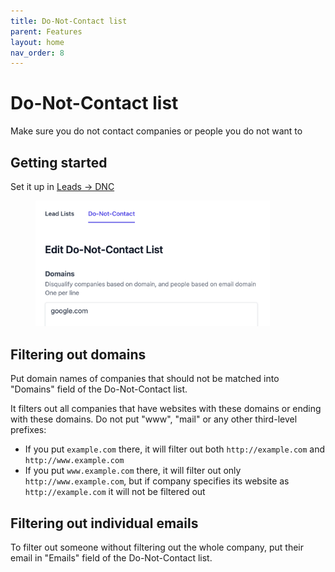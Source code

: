 ```yaml
---
title: Do-Not-Contact list
parent: Features
layout: home
nav_order: 8
---
```


# Do-Not-Contact list

Make sure you do not contact companies or people you do not want to

## Getting started

Set it up in [Leads -> DNC](https://app.signalsapi.com/dnc/)

<div align="left">

<figure><img src="/images/do-not-contact-list.png" alt="" width="375"><figcaption></figcaption></figure>

</div>

## Filtering out domains

Put domain names of companies that should not be matched into "Domains" field of the Do-Not-Contact list.

It filters out all companies that have websites with these domains or ending with these domains. Do not put "www", "mail" or any other third-level prefixes:

* If you put `example.com` there, it will filter out both `http://example.com` and `http://www.example.com`
* If you put `www.example.com` there, it will filter out only `http://www.example.com`, but if company specifies its website as `http://example.com` it will not be filtered out

## Filtering out individual emails

To filter out someone without filtering out the whole company, put their email in "Emails" field of the Do-Not-Contact list.
